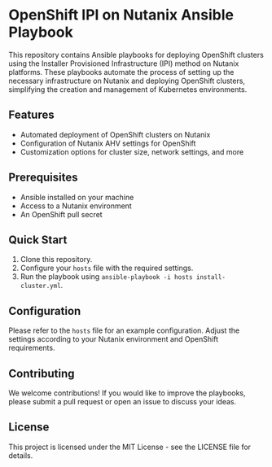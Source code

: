 # OpenShift IPI on Nutanix Ansible Playbook

This repository contains Ansible playbooks for deploying OpenShift clusters using the Installer Provisioned Infrastructure (IPI) method on Nutanix platforms. These playbooks automate the process of setting up the necessary infrastructure on Nutanix and deploying OpenShift clusters, simplifying the creation and management of Kubernetes environments.

## Features

- Automated deployment of OpenShift clusters on Nutanix
- Configuration of Nutanix AHV settings for OpenShift
- Customization options for cluster size, network settings, and more

## Prerequisites

- Ansible installed on your machine
- Access to a Nutanix environment
- An OpenShift pull secret

## Quick Start

1. Clone this repository.
2. Configure your `hosts` file with the required settings.
3. Run the playbook using `ansible-playbook -i hosts install-cluster.yml`.

## Configuration

Please refer to the `hosts` file for an example configuration. Adjust the settings according to your Nutanix environment and OpenShift requirements.

## Contributing

We welcome contributions! If you would like to improve the playbooks, please submit a pull request or open an issue to discuss your ideas.

## License

This project is licensed under the MIT License - see the LICENSE file for details.
